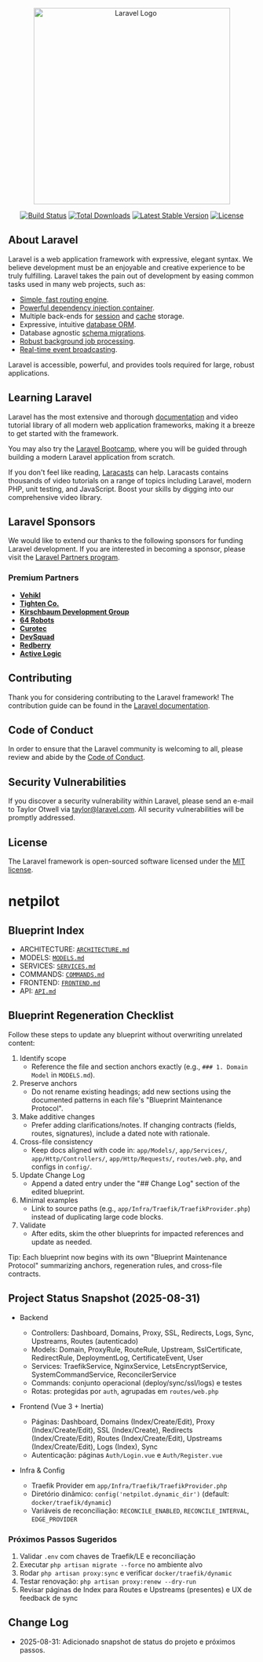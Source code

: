 <p align="center"><a href="https://laravel.com" target="_blank"><img src="https://raw.githubusercontent.com/laravel/art/master/logo-lockup/5%20SVG/2%20CMYK/1%20Full%20Color/laravel-logolockup-cmyk-red.svg" width="400" alt="Laravel Logo"></a></p>

<p align="center">
<a href="https://github.com/laravel/framework/actions"><img src="https://github.com/laravel/framework/workflows/tests/badge.svg" alt="Build Status"></a>
<a href="https://packagist.org/packages/laravel/framework"><img src="https://img.shields.io/packagist/dt/laravel/framework" alt="Total Downloads"></a>
<a href="https://packagist.org/packages/laravel/framework"><img src="https://img.shields.io/packagist/v/laravel/framework" alt="Latest Stable Version"></a>
<a href="https://packagist.org/packages/laravel/framework"><img src="https://img.shields.io/packagist/l/laravel/framework" alt="License"></a>
</p>

## About Laravel

Laravel is a web application framework with expressive, elegant syntax. We believe development must be an enjoyable and creative experience to be truly fulfilling. Laravel takes the pain out of development by easing common tasks used in many web projects, such as:

- [Simple, fast routing engine](https://laravel.com/docs/routing).
- [Powerful dependency injection container](https://laravel.com/docs/container).
- Multiple back-ends for [session](https://laravel.com/docs/session) and [cache](https://laravel.com/docs/cache) storage.
- Expressive, intuitive [database ORM](https://laravel.com/docs/eloquent).
- Database agnostic [schema migrations](https://laravel.com/docs/migrations).
- [Robust background job processing](https://laravel.com/docs/queues).
- [Real-time event broadcasting](https://laravel.com/docs/broadcasting).

Laravel is accessible, powerful, and provides tools required for large, robust applications.

## Learning Laravel

Laravel has the most extensive and thorough [documentation](https://laravel.com/docs) and video tutorial library of all modern web application frameworks, making it a breeze to get started with the framework.

You may also try the [Laravel Bootcamp](https://bootcamp.laravel.com), where you will be guided through building a modern Laravel application from scratch.

If you don't feel like reading, [Laracasts](https://laracasts.com) can help. Laracasts contains thousands of video tutorials on a range of topics including Laravel, modern PHP, unit testing, and JavaScript. Boost your skills by digging into our comprehensive video library.

## Laravel Sponsors

We would like to extend our thanks to the following sponsors for funding Laravel development. If you are interested in becoming a sponsor, please visit the [Laravel Partners program](https://partners.laravel.com).

### Premium Partners

- **[Vehikl](https://vehikl.com)**
- **[Tighten Co.](https://tighten.co)**
- **[Kirschbaum Development Group](https://kirschbaumdevelopment.com)**
- **[64 Robots](https://64robots.com)**
- **[Curotec](https://www.curotec.com/services/technologies/laravel)**
- **[DevSquad](https://devsquad.com/hire-laravel-developers)**
- **[Redberry](https://redberry.international/laravel-development)**
- **[Active Logic](https://activelogic.com)**

## Contributing

Thank you for considering contributing to the Laravel framework! The contribution guide can be found in the [Laravel documentation](https://laravel.com/docs/contributions).

## Code of Conduct

In order to ensure that the Laravel community is welcoming to all, please review and abide by the [Code of Conduct](https://laravel.com/docs/contributions#code-of-conduct).

## Security Vulnerabilities

If you discover a security vulnerability within Laravel, please send an e-mail to Taylor Otwell via [taylor@laravel.com](mailto:taylor@laravel.com). All security vulnerabilities will be promptly addressed.

## License

The Laravel framework is open-sourced software licensed under the [MIT license](https://opensource.org/licenses/MIT).
# netpilot

## Blueprint Index

- ARCHITECTURE: [`ARCHITECTURE.md`](./ARCHITECTURE.md)
- MODELS: [`MODELS.md`](./MODELS.md)
- SERVICES: [`SERVICES.md`](./SERVICES.md)
- COMMANDS: [`COMMANDS.md`](./COMMANDS.md)
- FRONTEND: [`FRONTEND.md`](./FRONTEND.md)
- API: [`API.md`](./API.md)

## Blueprint Regeneration Checklist

Follow these steps to update any blueprint without overwriting unrelated content:

1. Identify scope
   - Reference the file and section anchors exactly (e.g., `### 1. Domain Model` in `MODELS.md`).
2. Preserve anchors
   - Do not rename existing headings; add new sections using the documented patterns in each file's "Blueprint Maintenance Protocol".
3. Make additive changes
   - Prefer adding clarifications/notes. If changing contracts (fields, routes, signatures), include a dated note with rationale.
4. Cross-file consistency
   - Keep docs aligned with code in: `app/Models/`, `app/Services/`, `app/Http/Controllers/`, `app/Http/Requests/`, `routes/web.php`, and configs in `config/`.
5. Update Change Log
   - Append a dated entry under the "## Change Log" section of the edited blueprint.
6. Minimal examples
   - Link to source paths (e.g., `app/Infra/Traefik/TraefikProvider.php`) instead of duplicating large code blocks.
7. Validate
   - After edits, skim the other blueprints for impacted references and update as needed.

Tip: Each blueprint now begins with its own "Blueprint Maintenance Protocol" summarizing anchors, regeneration rules, and cross-file contracts.

## Project Status Snapshot (2025-08-31)

- Backend
  - Controllers: Dashboard, Domains, Proxy, SSL, Redirects, Logs, Sync, Upstreams, Routes (autenticado)
  - Models: Domain, ProxyRule, RouteRule, Upstream, SslCertificate, RedirectRule, DeploymentLog, CertificateEvent, User
  - Services: TraefikService, NginxService, LetsEncryptService, SystemCommandService, ReconcilerService
  - Commands: conjunto operacional (deploy/sync/ssl/logs) e testes
  - Rotas: protegidas por `auth`, agrupadas em `routes/web.php`

- Frontend (Vue 3 + Inertia)
  - Páginas: Dashboard, Domains (Index/Create/Edit), Proxy (Index/Create/Edit), SSL (Index/Create), Redirects (Index/Create/Edit), Routes (Index/Create/Edit), Upstreams (Index/Create/Edit), Logs (Index), Sync
  - Autenticação: páginas `Auth/Login.vue` e `Auth/Register.vue`

- Infra & Config
  - Traefik Provider em `app/Infra/Traefik/TraefikProvider.php`
  - Diretório dinâmico: `config('netpilot.dynamic_dir')` (default: `docker/traefik/dynamic`)
  - Variáveis de reconciliação: `RECONCILE_ENABLED`, `RECONCILE_INTERVAL`, `EDGE_PROVIDER`

### Próximos Passos Sugeridos

1. Validar `.env` com chaves de Traefik/LE e reconciliação
2. Executar `php artisan migrate --force` no ambiente alvo
3. Rodar `php artisan proxy:sync` e verificar `docker/traefik/dynamic`
4. Testar renovação: `php artisan proxy:renew --dry-run`
5. Revisar páginas de Index para Routes e Upstreams (presentes) e UX de feedback de sync

## Change Log
- 2025-08-31: Adicionado snapshot de status do projeto e próximos passos.
